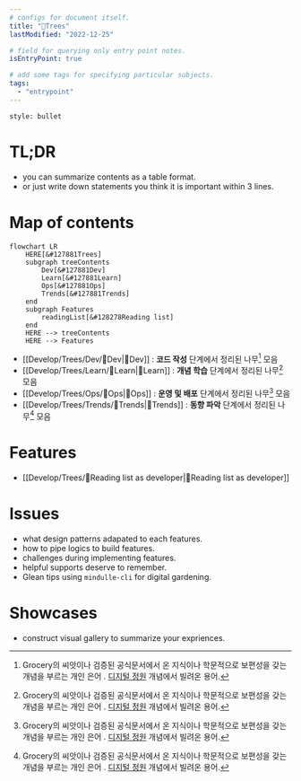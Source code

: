```yaml
---
# configs for document itself.
title: "🎉Trees"
lastModified: "2022-12-25"

# field for querying only entry point notes.
isEntryPoint: true

# add some tags for specifying particular subjects.
tags:
  - "entrypoint"
---
```

```toc
style: bullet
```

# TL;DR
- you can summarize contents as a table format.
- or just write down statements you think it is important within 3 lines.

# Map of contents
```mermaid
flowchart LR
	HERE[&#127881Trees]
	subgraph treeContents
		Dev[&#127881Dev]
		Learn[&#127881Learn]
		Ops[&#127881Ops]
		Trends[&#127881Trends]
	end
	subgraph Features
		readingList[&#128278Reading list]
	end
	HERE --> treeContents
	HERE --> Features
```
- [[Develop/Trees/Dev/🎉Dev|🎉Dev]] : __코드 작성__ 단계에서 정리된 나무[^나무] 모음
- [[Develop/Trees/Learn/🎉Learn|🎉Learn]] : **개념 학습** 단계에서 정리된  나무[^나무] 모음
- [[Develop/Trees/Ops/🎉Ops|🎉Ops]] : **운영 및 배포** 단계에서 정리된 나무[^나무] 모음
- [[Develop/Trees/Trends/🎉Trends|🎉Trends]] : **동향 파악** 단계에서 정리된 나무[^나무] 모음

# Features
- [[Develop/Trees/🔖Reading list as developer|🔖Reading list as developer]]

# Issues
- what design patterns adapated to each features.
- how to pipe logics to build features.
- challenges during implementing features.
- helpful supports deserve to remember.
- Glean tips using `mindulle-cli` for digital gardening.

# Showcases
- construct visual gallery to summarize your expriences.

[^나무]: Grocery의 씨앗이나 검증된 공식문서에서 온 지식이나 학문적으로 보편성을 갖는 개념을 부르는 개인 은어 . [디지털 정원](https://maggieappleton.com/garden-history) 개념에서 빌려온 용어.